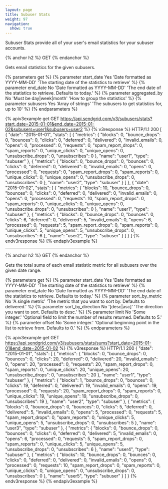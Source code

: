 ```yaml
---
layout: page
title: Subuser Stats
weight: 97
navigation:
  show: true
---
```


Subuser Stats provide all of your user's email statistics for your subuser accounts.

{% anchor h2 %}
GET
{% endanchor %}

Gets email statistics for the given subusers.

{% parameters get %}
 {% parameter start_date Yes 'Date formatted as YYYY-MM-DD' 'The starting date of the statistics to retrieve' %}
 {% parameter end_date No 'Date formatted as YYYY-MM-DD' 'The end date of the statistics to retrieve. Defaults to today.' %}
 {% parameter aggregated_by No 'Must be day|week|month' 'How to group the statistics' %}
 {% parameter subusers Yes 'Array of strings' 'The subusers to get statistics for, up to 10' %}
{% endparameters %}

{% apiv3example get GET https://api.sendgrid.com/v3/subusers/stats?start_date=2015-01-01&end_date=2015-01-02&subusers=user1&subusers=user2 %}
{% v3response %}
HTTP/1.1 200
[
  {
    "date": "2015-01-01",
    "stats": [
      {
        "metrics": {
          "blocks": 0,
          "bounce_drops": 0,
          "bounces": 0,
          "clicks": 0,
          "deferred": 0,
          "delivered": 0,
          "invalid_emails": 0,
          "opens": 0,
          "processed": 0,
          "requests": 0,
          "spam_report_drops": 0,
          "spam_reports": 0,
          "unique_clicks": 0,
          "unique_opens": 0,
          "unsubscribe_drops": 0,
          "unsubscribes": 0
        },
        "name": "user1",
        "type": "subuser"
      },
      {
        "metrics": {
          "blocks": 0,
          "bounce_drops": 0,
          "bounces": 0,
          "clicks": 0,
          "deferred": 0,
          "delivered": 0,
          "invalid_emails": 0,
          "opens": 0,
          "processed": 0,
          "requests": 0,
          "spam_report_drops": 0,
          "spam_reports": 0,
          "unique_clicks": 0,
          "unique_opens": 0,
          "unsubscribe_drops": 0,
          "unsubscribes": 0
        },
        "name": "user2",
        "type": "subuser"
      }
    ]
  },
  {
    "date": "2015-01-02",
    "stats": [
      {
        "metrics": {
          "blocks": 10,
          "bounce_drops": 0,
          "bounces": 0,
          "clicks": 0,
          "deferred": 0,
          "delivered": 0,
          "invalid_emails": 0,
          "opens": 0,
          "processed": 0,
          "requests": 10,
          "spam_report_drops": 0,
          "spam_reports": 0,
          "unique_clicks": 0,
          "unique_opens": 0,
          "unsubscribe_drops": 0,
          "unsubscribes": 0
        },
        "name": "user1",
        "type": "subuser"
      },
      {
        "metrics": {
          "blocks": 0,
          "bounce_drops": 0,
          "bounces": 0,
          "clicks": 6,
          "deferred": 0,
          "delivered": 5,
          "invalid_emails": 0,
          "opens": 6,
          "processed": 0,
          "requests": 5,
          "spam_report_drops": 0,
          "spam_reports": 0,
          "unique_clicks": 5,
          "unique_opens": 5,
          "unsubscribe_drops": 0,
          "unsubscribes": 6
        },
        "name": "user2",
        "type": "subuser"
      }
    ]
  }
]
{% endv3response %}
{% endapiv3example %}

* * * * *

{% anchor h2 %}
GET
{% endanchor %}

Gets the total sums of each email statistic metric for all subusers over the given date range.

{% parameters get %}
 {% parameter start_date Yes 'Date formatted as YYYY-MM-DD' 'The starting date of the statistics to retrieve' %}
 {% parameter end_date No 'Date formatted as YYYY-MM-DD' 'The end date of the statistics to retrieve. Defaults to today.' %}
 {% parameter sort_by_metric No 'A single metric' 'The metric that you want to sort by. Defaults to delivered.' %}
 {% parameter sort_by_direction No '[desc|asc]' 'The direction you want to sort. Defaults to desc.' %}
 {% parameter limit No 'Some integer.' 'Optional field to limit the number of results returned. Defaults to 5.' %}
 {% parameter offset No 'Some integer.' 'Optional beginning point in the list to retrieve from. Defaults to 0.' %}
{% endparameters %}

{% apiv3example get GET https://api.sendgrid.com/v3/subusers/stats/sums?start_date=2015-01-01&end_date=2015-01-02 %}
{% v3response %}
HTTP/1.1 200
{
  "date": "2015-01-01",
  "stats": [
    {
      "metrics": {
        "blocks": 0,
        "bounce_drops": 0,
        "bounces": 0,
        "clicks": 20,
        "deferred": 0,
        "delivered": 20,
        "invalid_emails": 0,
        "opens": 20,
        "processed": 0,
        "requests": 20,
        "spam_report_drops": 0,
        "spam_reports": 0,
        "unique_clicks": 20,
        "unique_opens": 20,
        "unsubscribe_drops": 0,
        "unsubscribes": 20
      },
      "name": "user1",
      "type": "subuser"
    },
    {
      "metrics": {
        "blocks": 1,
        "bounce_drops": 0,
        "bounces": 0,
        "clicks": 19,
        "deferred": 0,
        "delivered": 19,
        "invalid_emails": 0,
        "opens": 19,
        "processed": 0,
        "requests": 20,
        "spam_report_drops": 0,
        "spam_reports": 0,
        "unique_clicks": 19,
        "unique_opens": 19,
        "unsubscribe_drops": 0,
        "unsubscribes": 19
      },
      "name": "user2",
      "type": "subuser"
    },
    {
      "metrics": {
        "blocks": 0,
        "bounce_drops": 0,
        "bounces": 0,
        "clicks": 5,
        "deferred": 0,
        "delivered": 5,
        "invalid_emails": 0,
        "opens": 5,
        "processed": 0,
        "requests": 5,
        "spam_report_drops": 0,
        "spam_reports": 0,
        "unique_clicks": 5,
        "unique_opens": 5,
        "unsubscribe_drops": 0,
        "unsubscribes": 5
      },
      "name": "user3",
      "type": "subuser"
    },
    {
      "metrics": {
        "blocks": 0,
        "bounce_drops": 0,
        "bounces": 0,
        "clicks": 6,
        "deferred": 0,
        "delivered": 5,
        "invalid_emails": 0,
        "opens": 6,
        "processed": 0,
        "requests": 5,
        "spam_report_drops": 0,
        "spam_reports": 0,
        "unique_clicks": 5,
        "unique_opens": 5,
        "unsubscribe_drops": 0,
        "unsubscribes": 6
      },
      "name": "user4",
      "type": "subuser"
    },
    {
      "metrics": {
        "blocks": 10,
        "bounce_drops": 0,
        "bounces": 0,
        "clicks": 0,
        "deferred": 0,
        "delivered": 0,
        "invalid_emails": 0,
        "opens": 0,
        "processed": 0,
        "requests": 10,
        "spam_report_drops": 0,
        "spam_reports": 0,
        "unique_clicks": 0,
        "unique_opens": 0,
        "unsubscribe_drops": 0,
        "unsubscribes": 0
      },
      "name": "user5",
      "type": "subuser"
    }
  ]
}
{% endv3response %}
{% endapiv3example %}